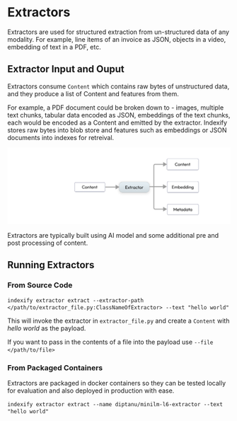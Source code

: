 # Extractors

Extractors are used for structured extraction from un-structured data of any modality. For example, line items of an invoice as JSON, objects in a video, embedding of text in a PDF, etc. 

## Extractor Input and Ouput 

Extractors consume `Content` which contains raw bytes of unstructured data, and they produce a list of Content and features from them. 

For example, a PDF document could be broken down to - images, multiple text chunks, tabular data encoded as JSON, embeddings of the text chunks, each would be encoded as a Content and emitted by the extractor. Indexify stores raw bytes into blob store and features such as embeddings or JSON documents into indexes for retreival. 

![High Level Concept](../images/Content_AI_Content.png)

Extractors are typically built using AI model and some additional pre and post processing of content.

## Running Extractors

### From Source Code
```shell
indexify extractor extract --extractor-path </path/to/extractor_file.py:ClassNameOfExtractor> --text "hello world"
```
This will invoke the extractor in `extractor_file.py` and create a `Content` with *hello world* as the payload. 

If you want to pass in the contents of a file into the payload use `--file </path/to/file>`

### From Packaged Containers

Extractors are packaged in docker containers so they can be tested locally for evaluation and also deployed in production with ease.

```shell
indexify extractor extract --name diptanu/minilm-l6-extractor --text "hello world"
```

